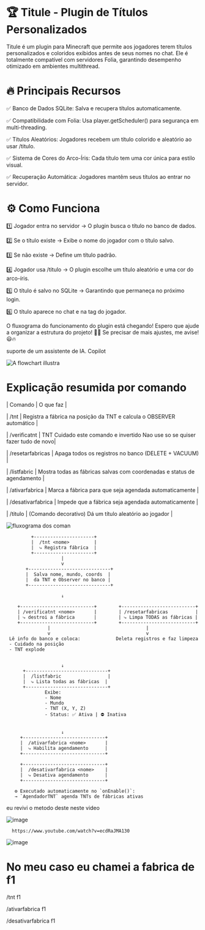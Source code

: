 # 🏆 Titule - Plugin de Títulos Personalizados
Titule é um plugin para Minecraft que permite aos jogadores terem títulos personalizados e coloridos exibidos antes de seus nomes no chat. Ele é totalmente compatível com servidores Folia, garantindo desempenho otimizado em ambientes multithread.
# 🔥 Principais Recursos

   ✅ Banco de Dados SQLite: Salva e recupera títulos automaticamente.
   
   ✅ Compatibilidade com Folia: Usa player.getScheduler() para segurança em multi-threading.
   
   ✅ Títulos Aleatórios: Jogadores recebem um título colorido e aleatório ao usar /titulo.
   
   ✅ Sistema de Cores do Arco-Íris: Cada título tem uma cor única para estilo visual.
   
   ✅ Recuperação Automática: Jogadores mantêm seus títulos ao entrar no servidor.
   
# ⚙️ Como Funciona
   1️⃣ Jogador entra no servidor → O plugin busca o título no banco de dados.
   
   2️⃣ Se o título existe → Exibe o nome do jogador com o título salvo.
   
   3️⃣ Se não existe → Define um título padrão.
   
   4️⃣ Jogador usa /titulo → O plugin escolhe um título aleatório e uma cor do arco-íris.
   
   5️⃣ O título é salvo no SQLite → Garantindo que permaneça no próximo login.
   
   6️⃣ O título aparece no chat e na tag do jogador.

O fluxograma do funcionamento do plugin está chegando! Espero que ajude a organizar a estrutura do projeto! 🚀💡
Se precisar de mais ajustes, me avise! 😃🔥

suporte de um assistente de IA. Copilot

![A flowchart illustra](https://github.com/user-attachments/assets/406cb6d0-d64a-433a-be1d-3430bd1780c2)

#  Explicação resumida por comando 
| Comando | O que faz | 

| /tnt <nome> | Registra a fábrica na posição da TNT e calcula o OBSERVER automático | 

| /verificatnt <nome> |  TNT Cuidado este comando e invertido Nao use so se quiser fazer tudo de novo| 

| /resetarfabricas | Apaga todos os registros no banco (DELETE + VACUUM) | 

| /listfabric | Mostra todas as fábricas salvas com coordenadas e status de agendamento | 

| /ativarfabrica <nome> | Marca a fábrica para que seja agendada automaticamente | 

| /desativarfabrica <nome> | Impede que a fábrica seja agendada automaticamente | 

| /titulo | (Comando decorativo) Dá um título aleatório ao jogador | 


![fluxograma dos coman](https://github.com/user-attachments/assets/607277e6-fd03-471d-bb7b-230a7d7ac77a)


             +----------------------+
             |  /tnt <nome>         |
             |  ⤷ Registra fábrica  |
             +----------------------+
                        |
                        v
           +------------------------------+
           |  Salva nome, mundo, coords  |
           |  da TNT e Observer no banco |
           +------------------------------+

                        ↓

        +---------------------------+        +---------------------------+
        | /verificatnt <nome>       |        | /resetarfabricas          |
        | ⤷ destroi a fábrica       |        | ⤷ Limpa TODAS as fábricas |
        +---------------------------+        +---------------------------+
                   |                                   |
                   v                                   v
     Lê info do banco e coloca:             Deleta registros e faz limpeza
     - Cuidado na posição 
     - TNT explode


                        ↓
          +------------------------------+
          |  /listfabric                 |
          |  ⤷ Lista todas as fábricas  |
          +------------------------------+
                  Exibe:
                  - Nome
                  - Mundo
                  - TNT (X, Y, Z)
                  - Status: ✅ Ativa | ⛔ Inativa


                        ↓
         +------------------------------+
         |  /ativarfabrica <nome>       |
         |  ⤷ Habilita agendamento      |
         +------------------------------+

         +------------------------------+
         |  /desativarfabrica <nome>    |
         |  ⤷ Desativa agendamento      |
         +------------------------------+

       ⚙ Executado automaticamente no `onEnable()`:  
       → `AgendadorTNT` agenda TNTs de fábricas ativas

eu revivi o metodo deste neste video

![image](https://github.com/user-attachments/assets/252b1e72-fbe3-4f47-8e9f-c5cf0bfc3341)

      https://www.youtube.com/watch?v=ecdRaJMA130

   ![image](https://github.com/user-attachments/assets/cb6cd373-957f-44e3-ac79-e82575f171e9)

# No meu caso eu chamei a fabrica de f1

/tnt f1

/ativarfabrica f1

/desativarfabrica f1

